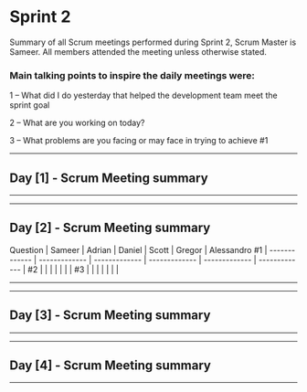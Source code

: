 # Sprint 2

Summary of all Scrum meetings performed during Sprint 2, Scrum Master is Sameer. All members attended the meeting unless otherwise stated.

### Main talking points to inspire the daily meetings were:

1 – What did I do yesterday that helped the development team meet the sprint goal 

2 – What are you working on today? 

3 – What problems are you facing or may face in trying to achieve #1 


---

## Day [1] - Scrum Meeting summary



---

---

## Day [2] - Scrum Meeting summary


Question | Sameer  | Adrian | Daniel | Scott | Gregor | Alessandro
 #1 | ------------- | ------------- | ------------- | ------------- | ------------- | ------------- |
 #2 |   |   |               |               |               |               |
 #3 |   |   |               |               |               |               |

---

---

## Day [3] - Scrum Meeting summary

---

---

## Day [4] - Scrum Meeting summary

---
